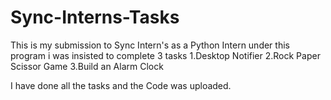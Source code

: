 # Sync-Interns-Tasks

This is my submission to Sync Intern's as a Python Intern
under this program i was insisted to complete 3 tasks
1.Desktop Notifier
2.Rock Paper Scissor Game
3.Build an Alarm Clock

I have done all the tasks and the Code was uploaded.

